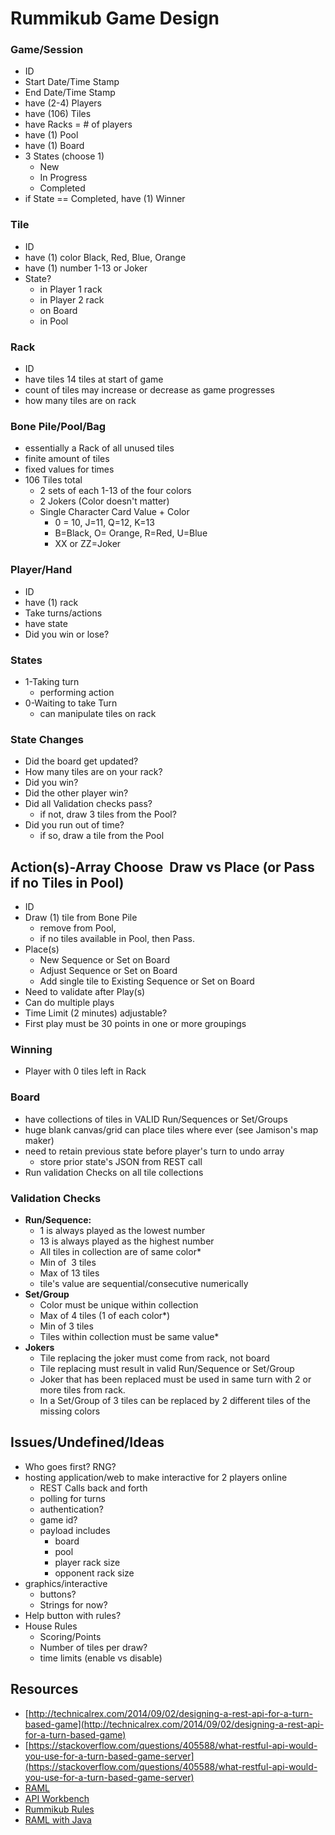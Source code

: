 # Rummikub Game Design

### Game/Session
- ID
- Start Date/Time Stamp
- End Date/Time Stamp
- have (2-4) Players
- have (106) Tiles
- have Racks = # of players
- have (1) Pool
- have (1) Board
- 3 States (choose 1)
	- New
	- In Progress
	- Completed
- if State == Completed, have (1) Winner

### Tile
- ID
- have (1) color Black, Red, Blue, Orange
- have (1) number 1-13 or Joker
- State?
	- in Player 1 rack
	- in Player 2 rack
	- on Board
	- in Pool

### Rack
- ID
- have tiles 14 tiles at start of game
- count of tiles may increase or decrease as game progresses
- how many tiles are on rack

### Bone Pile/Pool/Bag
- essentially a Rack of all unused tiles
- finite amount of tiles
- fixed values for times
- 106 Tiles total
	- 2 sets of each 1-13 of the four colors
	- 2 Jokers (Color doesn't matter)
	- Single Character Card Value + Color 
		- 0 = 10, J=11, Q=12, K=13
		- B=Black, O= Orange, R=Red, U=Blue
		- XX or ZZ=Joker

### Player/Hand
- ID
- have (1) rack
- Take turns/actions
- have state
- Did you win or lose?

### States
- 1-Taking turn
	- performing action
- 0-Waiting to take Turn
	- can manipulate tiles on rack

### State Changes
- Did the board get updated?
- How many tiles are on your rack?
- Did you win?
- Did the other player win?
- Did all Validation checks pass?
	- if not, draw 3 tiles from the Pool?
- Did you run out of time?
	- if so, draw a tile from the Pool

## Action(s)-Array Choose  Draw vs Place (or Pass if no Tiles in Pool)
- ID
- Draw (1) tile from Bone Pile
	- remove from Pool, 
	- if no tiles available in Pool, then Pass. 
- Place(s) 
	- New Sequence or Set on Board
	- Adjust Sequence or Set on Board
	- Add single tile to Existing Sequence or Set on Board
- Need to validate after Play(s)
- Can do multiple plays
- Time Limit (2 minutes) adjustable?
- First play must be 30 points in one or more groupings

### Winning
- Player with 0 tiles left in Rack

### Board
- have collections of tiles in VALID Run/Sequences or Set/Groups 
- huge blank canvas/grid can place tiles where ever (see Jamison's map maker)
- need to retain previous state before player's turn to undo array
	- store prior state's JSON from REST call 
- Run validation Checks on all tile collections


### Validation Checks
- **Run/Sequence:**
	- 1 is always played as the lowest number
	- 13 is always played as the highest number
	- All tiles in collection are of same color*
	- Min of  3 tiles 
	- Max of 13 tiles
	- tile's value are sequential/consecutive numerically 
- **Set/Group**
	- Color must be unique within collection
	- Max of 4 tiles (1 of each color*)
	- Min of 3 tiles
	- Tiles within collection must be same value*
- **Jokers**
	- Tile replacing the joker must come from rack, not board
	- Tile replacing must result in valid Run/Sequence or Set/Group
	- Joker that has been replaced must be used in same turn with 2 or more tiles from rack.
	- In a Set/Group of 3 tiles can be replaced by 2 different tiles of the missing colors


## Issues/Undefined/Ideas
- Who goes first? RNG?
- hosting application/web to make interactive for 2 players online
	- REST Calls back and forth
	- polling for turns
	- authentication?
	- game id?
	- payload includes 
		- board
		- pool
		- player rack size
		- opponent rack size
- graphics/interactive
	- buttons?
	- Strings for now? 
- Help button with rules?
- House Rules
	- Scoring/Points
	- Number of tiles per draw?
	- time limits (enable vs disable)


## Resources
- [http://technicalrex.com/2014/09/02/designing-a-rest-api-for-a-turn-based-game](http://technicalrex.com/2014/09/02/designing-a-rest-api-for-a-turn-based-game)
- [https://stackoverflow.com/questions/405588/what-restful-api-would-you-use-for-a-turn-based-game-server](https://stackoverflow.com/questions/405588/what-restful-api-would-you-use-for-a-turn-based-game-server)
- [RAML](https://raml.org/)
- [API Workbench](http://apiworkbench.com/)
- [Rummikub Rules](http://www.blippee.com/game-instructions/instructions-pressman-rummikub.pdf)
- [RAML with Java](https://www.foreach.be/blog/comparing-java-rest-documentation-frameworks?lang=nl)
